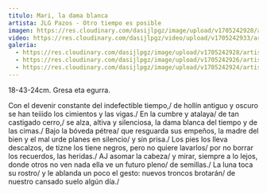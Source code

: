 ```yaml
---
titulo: Mari, la dama blanca
artista: JLG Pazos - Otro tiempo es posible
imagen: https://res.cloudinary.com/dasijlpgz/image/upload/v1705242928/artistas/Jose%20Luis%20Gonz%C3%A1lez%20Pazos%20-%20Otro%20tiempo%20es%20posible/obra_11/P1090159.jpg
video: https://res.cloudinary.com/dasijlpgz/video/upload/v1705242933/artistas/Jose%20Luis%20Gonz%C3%A1lez%20Pazos%20-%20Otro%20tiempo%20es%20posible/obra_11/Sin_t%C3%ADtulo_1.mp4
galeria:
  - https://res.cloudinary.com/dasijlpgz/image/upload/v1705242928/artistas/Jose%20Luis%20Gonz%C3%A1lez%20Pazos%20-%20Otro%20tiempo%20es%20posible/obra_11/P1090159.jpg
  - https://res.cloudinary.com/dasijlpgz/image/upload/v1705242926/artistas/Jose%20Luis%20Gonz%C3%A1lez%20Pazos%20-%20Otro%20tiempo%20es%20posible/obra_11/P1090158.jpg
  - https://res.cloudinary.com/dasijlpgz/image/upload/v1705242924/artistas/Jose%20Luis%20Gonz%C3%A1lez%20Pazos%20-%20Otro%20tiempo%20es%20posible/obra_11/P1090157.jpg
---
```

18-43-24cm.
Gresa eta egurra.

Con el devenir constante del indefectible tiempo,/
de hollín antiguo y oscuro se han teiiido los cimientos y las vigas./
En la cumbre y atalaya/
de tan castigado cerro,/
se alza, altiva y silenciosa, la dama blanca del tiempo y de las cimas./
Bajo la bóveda pétrea/
que resguarda sus empeños, la madre del bien y el mal urde planes en silencio/
y sin prisa./
Los pies los lleva descalzos, de tizne los tiene negros, pero no quiere lavarlos/
por no borrar los recuerdos, las heridas./
AJ asomar la cabeza/
y mirar, siempre a lo lejos, donde otros no ven nada ella ve un futuro pleno/
de semillas./
La luna toca su rostro/
y le ablanda un poco el gesto: nuevos troncos brotarán/
de nuestro cansado suelo algún día./